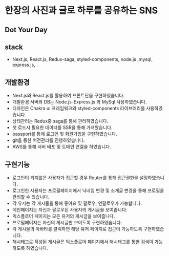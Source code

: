 # 한장의 사진과 글로 하루를 공유하는 SNS
## Dot Your Day

## stack
 + Next.js, React.js, Redux-saga, styled-components, node.js ,mysql, express.js, 

## 개발환경
 + Next.js와 React.js를 활용하여 프론트단을 구현하였습니다.
 + 개발환경 서버와 DB는 Node.js-Express.js 와 MySql 사용하였습니다.
 + 디자인은 Chakra ui 프레임워크와 styled-components 라이브러리를 사용하였습니다.
 + 상태관리는 Redux중 saga를 통해 관리하였습니다.
 + 첫 로드시 필요한 데이터를 SSR을 통해 가져왔습니다.
 + passport를 통해 로그인 및 회원가입을 구현하였습니다.
 + git을 통한 버전관리를 진행하였습니다.
 + AWS를 통해 서버 배포 및 도메인 연결을 하였습니다.
 
## 구현기능
 + 로그인이 되지않은 사용자가 접근할 경우 Router를 통해 접근권한을 설정하였습니다.
 + 로그인한 사용자는 프로필페이지에서 닉네임 변경 및 소개글 변경을 통해 프로필을 관리할 수 있습니다.
 + 각 유저는 각 게시물을 통해 좋아요 및 팔로우, 언팔로우가 가능합니다.
 + 메인페이지는 자신과 팔로우된 사용자의 게시글을 보여줍니다.
 + 익스플로어 페이지는 모든 유저의 게시글을 보여줍니다.
 + 프로필페이지는 자신의 게시글만 보이도록 구현하였습니다.
 + 각 게시물의 아바타를 클릭하면 해당 유저 페이지로 접근이 가능하도록 구현하였습니다.
 + 해시태그로 작성된 게시글은 익스플로어 페이지에서 해시태그를 통한 검색이 가능하도록 하였습니다.
 
 

